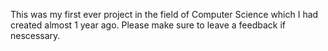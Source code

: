 This was my first ever project in the field of Computer Science which I had created almost 1 year ago. Please make sure to leave a feedback if nescessary.
